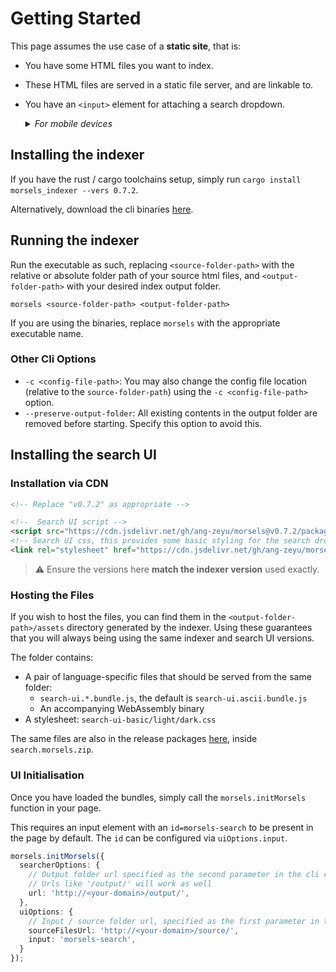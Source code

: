 # Getting Started

This page assumes the use case of a **static site**, that is:
- You have some HTML files you want to index.
- These HTML files are served in a static file server, and are linkable to.
- You have an `<input>` element for attaching a search dropdown.
  <details>
  <summary><em>For mobile devices</em></summary>
  <br>A fullscreen modal will show when the input element is focused.

  This documentation uses an alternative user interface (try the search function!), which is covered [later](./search_configuration.md#ui-mode).
  To preview the defaults, head on over [here](./search_configuration_styling.html).
  </details>

## Installing the indexer

If you have the rust / cargo toolchains setup, simply run `cargo install morsels_indexer --vers 0.7.2`.

Alternatively, download the cli binaries [here](https://github.com/ang-zeyu/morsels/releases).

## Running the indexer

Run the executable as such, replacing `<source-folder-path>` with the relative or absolute folder path of your source html files, and `<output-folder-path>` with your desired index output folder.

```
morsels <source-folder-path> <output-folder-path>
```

If you are using the binaries, replace `morsels` with the appropriate executable name.

### Other Cli Options

- `-c <config-file-path>`: You may also change the config file location (relative to the `source-folder-path`) using the `-c <config-file-path>` option.
- `--preserve-output-folder`: All existing contents in the output folder are removed before starting. Specify this option to avoid this.

## Installing the search UI

### Installation via CDN

```html
<!-- Replace "v0.7.2" as appropriate -->

<!--  Search UI script -->
<script src="https://cdn.jsdelivr.net/gh/ang-zeyu/morsels@v0.7.2/packages/search-ui/dist/search-ui.ascii.bundle.js"></script>
<!-- Search UI css, this provides some basic styling for the search dropdown, and can be omitted if desired -->
<link rel="stylesheet" href="https://cdn.jsdelivr.net/gh/ang-zeyu/morsels@v0.7.2/packages/search-ui/dist/search-ui-light.css" />
```

> ⚠️ Ensure the versions here **match the indexer version** used exactly.

### Hosting the Files

If you wish to host the files, you can find them in the `<output-folder-path>/assets` directory generated by the indexer. Using these guarantees that you will always being using the same indexer and search UI versions.

The folder contains:
- A pair of language-specific files that should be served from the same folder:
  - `search-ui.*.bundle.js`, the default is `search-ui.ascii.bundle.js`
  - An accompanying WebAssembly binary
- A stylesheet: `search-ui-basic/light/dark.css`

The same files are also in the release packages [here](https://github.com/ang-zeyu/morsels/releases), inside `search.morsels.zip`.

### UI Initialisation

Once you have loaded the bundles, simply call the `morsels.initMorsels` function in your page.

This requires an input element with an `id=morsels-search` to be present in the page by default. The `id` can be configured via `uiOptions.input`.

```ts
morsels.initMorsels({
  searcherOptions: {
    // Output folder url specified as the second parameter in the cli command
    // Urls like '/output/' will work as well
    url: 'http://<your-domain>/output/',
  },
  uiOptions: {
    // Input / source folder url, specified as the first parameter in the cli command
    sourceFilesUrl: 'http://<your-domain>/source/',
    input: 'morsels-search',
  }
});
```
